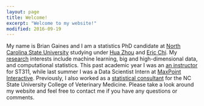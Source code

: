 ```yaml
---
layout: page
title: Welcome!
excerpt: "Welcome to my website!"
modified: 2016-09-19
---
```


My name is Brian Gaines and I am a statistics PhD candidate at [North Carolina State University](http://www.ncsu.edu) studying under [Hua Zhou](http://hua-zhou.github.io/) and [Eric Chi](www.ericchi.com).  My [research](http://brgaines.github.io/research/) interests include machine learning, big and high-dimensional data, and computational statistics.  This past academic year I was an [an instructor](http://brgaines.github.io/teaching/) for ST311, while last summer I was a Data Scientist Intern at [MaxPoint Interactive](http://maxpoint.com/us).  Previously, I also worked as a [statistical consultant](http://brgaines.github.io/consulting/) for the NC State University College of Veterinary Medicine.  Please take a look around my website and feel free to contact me if you have any questions or comments.



